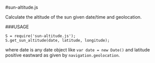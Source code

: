 #sun-altitude.js

Calculate the altitude of the sun given date/time and geolocation.

###USAGE

```
S = require('sun-altitude.js');
S.get_sun_altitude(date, latitude, longitude);
```
where date is any date object like ```var date = new Date()``` and latitude positive eastward as given by ```navigation.geolocation```.
